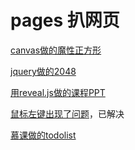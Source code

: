 # pages 扒网页

[canvas做的魔性正方形](./magicalCanvas.html)

[jquery做的2048](./2048)

[用reveal.js做的课程PPT](./reveal)

[鼠标左键出现了问题](./vw)，已解决

[慕课做的todolist](./Todos/vue2Webpack2)